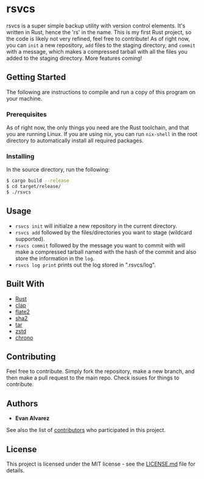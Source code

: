 # rsvcs

rsvcs is a super simple backup utility with version control elements. It's written in Rust, hence the 'rs' in the name. This is my
first Rust project, so the code is likely not very refined, feel free to contribute! As of right now, you can `init` a new repository,
`add` files to the staging directory, and `commit` with a message, which makes a compressed tarball with all the files you added to the
staging directory. More features coming!

## Getting Started

The following are instructions to compile and run a copy of this program on your machine.

### Prerequisites

As of right now, the only things you need are the Rust toolchain, and that you are running Linux. If you are using nix, you can run
`nix-shell` in the root directory to automatically install all required packages.

### Installing

In the source directory, run the following:

```bash
$ cargo build --release
$ cd target/release/
$ ./rsvcs
```

## Usage

- `rsvcs init` will initialze a new repository in the current directory.
- `rsvcs add` followed by the files/directories you want to stage (wildcard supported).
- `rsvcs commit` followed by the message you want to commit with will make a compressed tarball named with the hash of the commit and also store the information in the `log`.
- `rsvcs log print` prints out the log stored in ".rsvcs/log".

## Built With

- [Rust](https://www.rust-lang.org/)
- [clap](https://crates.io/crates/clap/)
- [flate2](https://crates.io/crates/flate2)
- [sha2](https://crates.io/crates/sha2)
- [tar](https://crates.io/crates/tar)
- [zstd](https://crates.io/crates/zstd)
- [chrono](https://crates.io/crates/chrono)

## Contributing

Feel free to contribute. Simply fork the repository, make a new branch, and then make a pull request to the main repo. Check issues for things to contribute.

## Authors

- **Evan Alvarez**

See also the list of [contributors](https://github.com/sheikhevan/rsvcs/contributors) who participated in this project.

## License

This project is licensed under the MIT license - see the [LICENSE.md](LICENSE.md) file for details.
